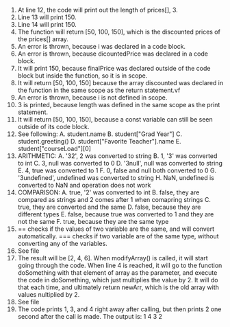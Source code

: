 1. At line 12, the code will print out the length of prices[], 3.
2. Line 13 will print 150.
3. Line 14 will print 150.
4. The function will return [50, 100, 150], which is the discounted prices of the prices[] array.
5. An error is thrown, because i was declared in a code block.
6. An error is thrown, because dicountedPrice was declared in a code block.
7. It will print 150, because finalPrice was declared outside of the code block but inside the function, so it is in scope.
8. It will return [50, 100, 150] because the array discounted was declared in the function in the same scope as the return statement.vf
9. An error is thrown, because i is not defined in scope.
10. 3 is printed, because length was defined in the same scope as the print statement.
11. It will return [50, 100, 150], because a const variable can still be seen outside of its code block.
12. See following:
    A. student.name
    B. student["Grad Year"]
    C. student.greeting()
    D. student["Favorite Teacher"].name
    E. student["courseLoad"][0]
13. ARITHMETIC:
    A. '32', 2 was converted to string
    B. 1, '3' was converted to int
    C. 3, null was converted to 0
    D. '3null', null was converted to string
    E. 4, true was converted to 1
    F. 0, false and null both converted to 0
    G. '3undefined', undefined was converted to string
    H. NaN, undefined is converted to NaN and operation does not work
14. COMPARISON:
    A. true, '2' was converted to int
    B. false, they are compared as strings and 2 comes after 1 when comapring strings
    C. true, they are converted and the same
    D. false, because they are different types
    E. false, because true was converted to 1 and they are not the same
    F. true, because they are the same type
15. == checks if the values of two variable are the same, and will convert automatically. === checks if two variable are of the same type, without converting any of the variables.
16. See file
17. The result will be [2, 4, 6]. When modifyArray() is called, it will start going through the code. When line 4 is reached, it will go to the function doSomething with that element of array as the parameter, and execute the code in doSomething, which just multiplies the value by 2. It will do that each time, and ultimately return newArr, which is the old array with values nultiplied by 2.
18. See file
19. The code prints 1, 3, and 4 right away after calling, but then prints 2 one second after the call is made. The output is:
    1
    4
    3
    2

